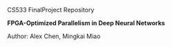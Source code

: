 CS533 FinalProject Repository

**FPGA-Optimized Parallelism in Deep Neural Networks**

Author: Alex Chen, Mingkai Miao
